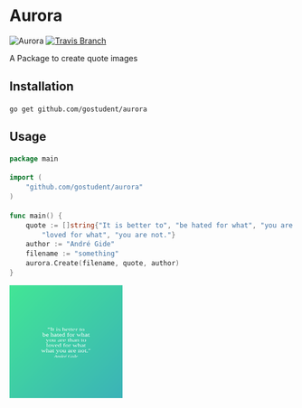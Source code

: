 # Aurora

![Aurora](https://godoc.org/github.com/gostudent/coindesk?status.svg)
[![Travis Branch](https://img.shields.io/travis/gostudent/aurora/master.svg)](https://travis-ci.org/gostudent.aurora)

A Package to create quote images

## Installation

`go get github.com/gostudent/aurora`

## Usage

```go
package main

import (
	"github.com/gostudent/aurora"
)

func main() {
	quote := []string{"It is better to", "be hated for what", "you are than to",
		"loved for what", "you are not."}
	author := "André Gide"
	filename := "something"
	aurora.Create(filename, quote, author)
}
```

<img src="examples/2.svg" alt="Smiley face" height="200" width="200">
